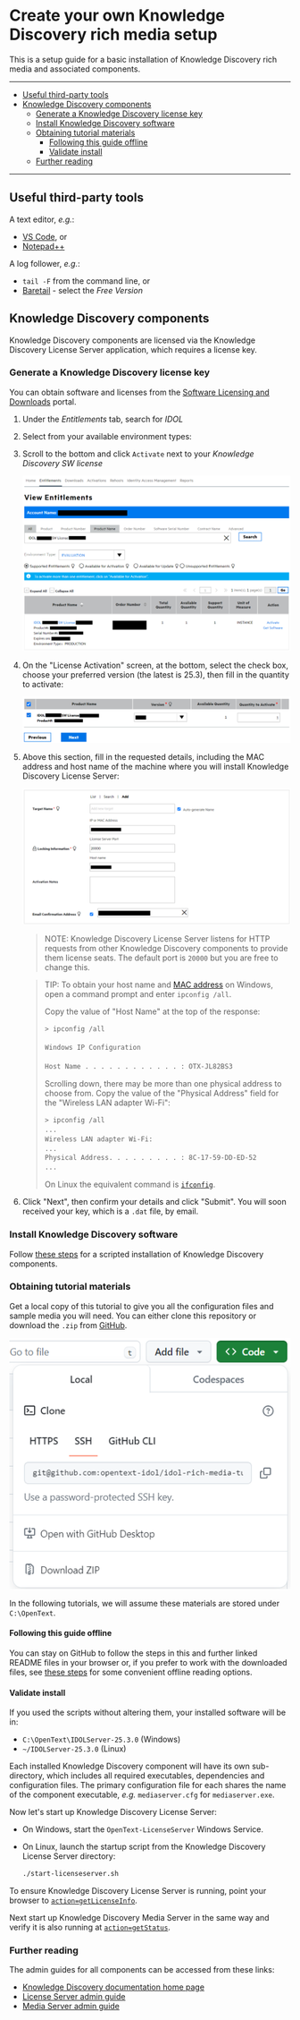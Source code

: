 # Create your own Knowledge Discovery rich media setup

This is a setup guide for a basic installation of Knowledge Discovery rich media and associated components.

---

- [Useful third-party tools](#useful-third-party-tools)
- [Knowledge Discovery components](#knowledge-discovery-components)
  - [Generate a Knowledge Discovery license key](#generate-a-knowledge-discovery-license-key)
  - [Install Knowledge Discovery software](#install-knowledge-discovery-software)
  - [Obtaining tutorial materials](#obtaining-tutorial-materials)
    - [Following this guide offline](#following-this-guide-offline)
    - [Validate install](#validate-install)
  - [Further reading](#further-reading)

---

## Useful third-party tools

A text editor, *e.g.*:

- [VS Code](https://code.visualstudio.com/download), or
- [Notepad++](https://notepad-plus-plus.org/downloads/)

A log follower, *e.g.*:

- `tail -F` from the command line, or
- [Baretail](https://www.baremetalsoft.com/baretail/) - select the *Free Version*

## Knowledge Discovery components

Knowledge Discovery components are licensed via the Knowledge Discovery License Server application, which requires a license key.

### Generate a Knowledge Discovery license key

You can obtain software and licenses from the [Software Licensing and Downloads](https://sld.microfocus.com/mysoftware/index) portal.

1. Under the *Entitlements* tab, search for *IDOL*
1. Select from your available environment types:
1. Scroll to the bottom and click `Activate` next to your *Knowledge Discovery SW license*

    ![get-license](./figs/get-license.png)

1. On the "License Activation" screen, at the bottom, select the check box, choose your preferred version (the latest is 25.3), then fill in the quantity to activate:

   ![eSoftware-selectLicense](./figs/eSoftware-selectLicense.png)

1. Above this section, fill in the requested details, including the MAC address and host name of the machine where you will install Knowledge Discovery License Server:

   ![eSoftware-configureLicense](./figs/eSoftware-configureLicense.png)

    > NOTE: Knowledge Discovery License Server listens for HTTP requests from other Knowledge Discovery components to provide them license seats.  The default port is `20000` but you are free to change this.

    > TIP: To obtain your host name and [MAC address](https://en.wikipedia.org/wiki/MAC_address) on Windows, open a command prompt and enter `ipconfig /all`.
    >
    > Copy the value of "Host Name" at the top of the response:
    >
    > ```sh
    > > ipconfig /all
    >
    > Windows IP Configuration
    >
    > Host Name . . . . . . . . . . . . : OTX-JL82BS3
    > ```
    >
    > Scrolling down, there may be more than one physical address to choose from. Copy the value of the "Physical Address" field for the "Wireless LAN adapter Wi-Fi":
    >
    > ```sh
    > > ipconfig /all
    > ...
    > Wireless LAN adapter Wi-Fi:
    > ...
    > Physical Address. . . . . . . . . : 8C-17-59-DD-ED-52
    > ...
    > ```
    >
    > On Linux the equivalent command is [`ifconfig`](https://man.openbsd.org/ifconfig.8).

1. Click "Next", then confirm your details and click "Submit".  You will soon received your key, which is a `.dat` file, by email.

### Install Knowledge Discovery software

Follow [these steps](./INSTALL_ZIPS.md) for a scripted installation of Knowledge Discovery components.

### Obtaining tutorial materials

Get a local copy of this tutorial to give you all the configuration files and sample media you will need.  You can either clone this repository or download the `.zip` from [GitHub](https://github.com/opentext-idol/idol-rich-media-tutorials).

![github-download](./figs/github-download.png)

In the following tutorials, we will assume these materials are stored under `C:\OpenText`.

#### Following this guide offline

You can stay on GitHub to follow the steps in this and further linked README files in your browser or, if you prefer to work with the downloaded files, see [these steps](../appendix/Markdown_reader.md) for some convenient offline reading options.

#### Validate install

If you used the scripts without altering them, your installed software will be in:

- `C:\OpenText\IDOLServer-25.3.0` (Windows)
- `~/IDOLServer-25.3.0` (Linux)

Each installed Knowledge Discovery component will have its own sub-directory, which includes all required executables, dependencies and configuration files.  The primary configuration file for each shares the name of the component executable, *e.g.* `mediaserver.cfg` for `mediaserver.exe`.

Now let's start up Knowledge Discovery License Server:

- On Windows, start the `OpenText-LicenseServer` Windows Service.
- On Linux, launch the startup script from the Knowledge Discovery License Server directory:

  ```sh
  ./start-licenseserver.sh
  ```

To ensure Knowledge Discovery License Server is running, point your browser to [`action=getLicenseInfo`](http://localhost:20000/a=getlicenseinfo).

Next start up Knowledge Discovery Media Server in the same way and verify it is also running at [`action=getStatus`](http://localhost:14000/a=getstatus).

### Further reading

The admin guides for all components can be accessed from these links:

- [Knowledge Discovery documentation home page](https://www.microfocus.com/documentation/idol/)
- [License Server admin guide](https://www.microfocus.com/documentation/idol/knowledge-discovery-25.3/LicenseServer_25.3_Documentation/Help/Content/_FT_SideNav_Startup.htm)
- [Media Server admin guide](https://www.microfocus.com/documentation/idol/knowledge-discovery-25.3/MediaServer_25.3_Documentation/Help/Content/_FT_SideNav_Startup.htm)

